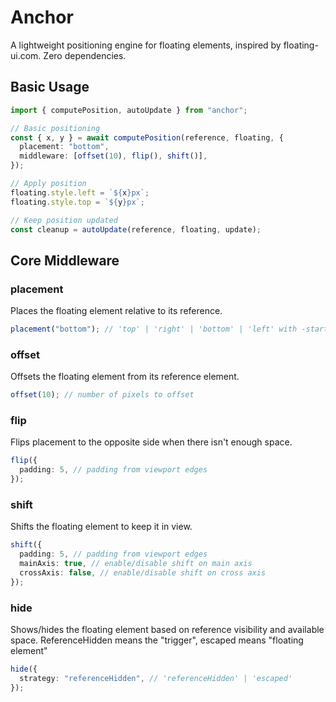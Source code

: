 # Anchor

A lightweight positioning engine for floating elements, inspired by floating-ui.com. Zero dependencies.

## Basic Usage

```ts
import { computePosition, autoUpdate } from "anchor";

// Basic positioning
const { x, y } = await computePosition(reference, floating, {
  placement: "bottom",
  middleware: [offset(10), flip(), shift()],
});

// Apply position
floating.style.left = `${x}px`;
floating.style.top = `${y}px`;

// Keep position updated
const cleanup = autoUpdate(reference, floating, update);
```

## Core Middleware

### placement

Places the floating element relative to its reference.

```ts
placement("bottom"); // 'top' | 'right' | 'bottom' | 'left' with -start/-end variations
```

### offset

Offsets the floating element from its reference element.

```ts
offset(10); // number of pixels to offset
```

### flip

Flips placement to the opposite side when there isn't enough space.

```ts
flip({
  padding: 5, // padding from viewport edges
});
```

### shift

Shifts the floating element to keep it in view.

```ts
shift({
  padding: 5, // padding from viewport edges
  mainAxis: true, // enable/disable shift on main axis
  crossAxis: false, // enable/disable shift on cross axis
});
```

### hide

Shows/hides the floating element based on reference visibility and available space.
ReferenceHidden means the "trigger", escaped means "floating element"

```ts
hide({
  strategy: "referenceHidden", // 'referenceHidden' | 'escaped'
});
```
